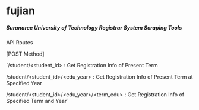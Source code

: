 # **fujian**
##### Suranaree University of Technology Registrar System Scraping Tools
API Routes

[POST Method]

`/student/<student_id> : Get Registration Info of Present Term

/student/<student_id>/<edu_year> : Get Registration Info of Present Term at Specified Year

/student/<student_id>/<edu_year>/<term_edu> : Get Registration Info of Specified Term and Year`